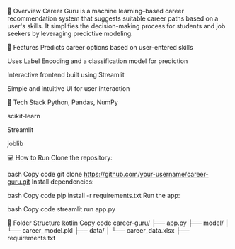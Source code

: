 📖 Overview
Career Guru is a machine learning–based career recommendation system that suggests suitable career paths based on a user's skills. It simplifies the decision-making process for students and job seekers by leveraging predictive modeling.

🚀 Features
Predicts career options based on user-entered skills

Uses Label Encoding and a classification model for prediction

Interactive frontend built using Streamlit

Simple and intuitive UI for user interaction

🧠 Tech Stack
Python, Pandas, NumPy

scikit-learn

Streamlit

joblib

💻 How to Run
Clone the repository:

bash
Copy code
git clone https://github.com/your-username/career-guru.git
Install dependencies:

bash
Copy code
pip install -r requirements.txt
Run the app:

bash
Copy code
streamlit run app.py

📁 Folder Structure
kotlin
Copy code
career-guru/
├── app.py
├── model/
│   └── career_model.pkl
├── data/
│   └── career_data.xlsx
├── requirements.txt
